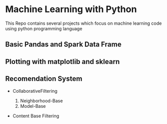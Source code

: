 # Machine Learning with Python
This Repo contains several projects which focus on machine learning code using python programming language 

## Basic Pandas and Spark Data Frame 

## Plotting with matplotlib and sklearn

## Recomendation System
- CollaborativeFiltering
	1. Neighborhood-Base
	2. Model-Base

- Content Base Filtering



